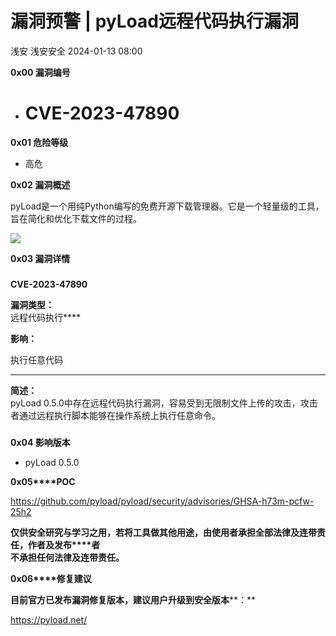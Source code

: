 #  漏洞预警 | pyLoad远程代码执行漏洞   
浅安  浅安安全   2024-01-13 08:00  
  
**0x00 漏洞编号**  
- # CVE-2023-47890  
  
**0x01 危险等级**  
- 高危  
  
**0x02 漏洞概述**  
  
pyLoad是一个用纯Python编写的免费开源下载管理器。它是一个轻量级的工具，旨在简化和优化下载文件的过程。  
  
![](https://mmbiz.qpic.cn/sz_mmbiz_png/7stTqD182SUu97AuuP1dfkDicwM95VIiaZRaobLsKlxJMjkfucplUI2DBCAgRjSN2Wy1bqjroicHrpwevfwiaibSIeg/640?wx_fmt=png&from=appmsg "")  
  
**0x03 漏洞详情**  
###   
###   
  
**CVE-2023-47890**  
  
**漏洞类型：**  
远程代码执行****  
  
**影响：**  
  
执行任意代码  
  
****  
  
**简述：**  
pyLoad 0.5.0中存在远程代码执行漏洞，容易受到无限制文件上传的攻击，攻击者通过远程执行脚本能够在操作系统上执行任意命令。  
###   
  
**0x04 影响版本**  
- pyLoad 0.5.0  
  
**0x05****POC**  
  
https://github.com/pyload/pyload/security/advisories/GHSA-h73m-pcfw-25h2  
  
**仅供安全研究与学习之用，若将工具做其他用途，由使用者承担全部法律及连带责任，作者及发布****者**  
**不承担任何法律及连带责任。**  
  
**0x06****修复建议**  
  
**目前官方已发布漏洞修复版本，建议用户升级到安全版本****：**  
  
https://pyload.net/  
  
  
